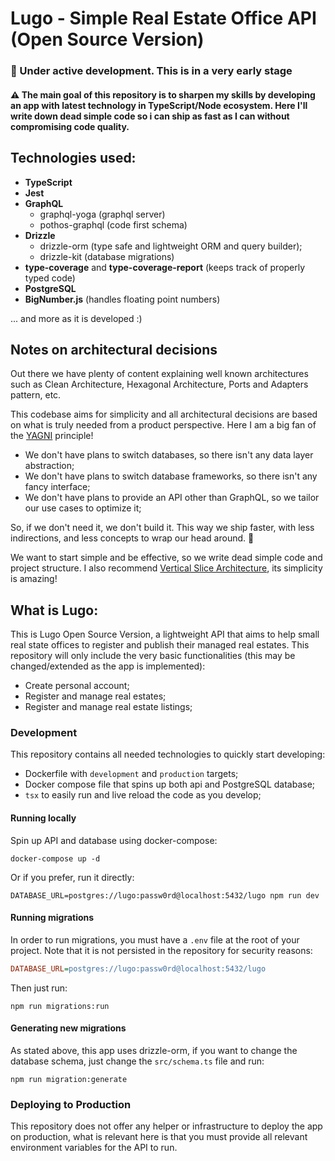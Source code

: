# Lugo - Simple Real Estate Office API (Open Source Version)

### 🚧 Under active development. This is in a very early stage

#### ⚠️ The main goal of this repository is to sharpen my skills by developing an app with latest technology in TypeScript/Node ecosystem. Here I'll write down dead simple code so i can ship as fast as I can without compromising code quality.

## Technologies used:

- **TypeScript**
- **Jest**
- **GraphQL**
  - graphql-yoga (graphql server)
  - pothos-graphql (code first schema)
- **Drizzle**
  - drizzle-orm (type safe and lightweight ORM and query builder);
  - drizzle-kit (database migrations)
- **type-coverage** and **type-coverage-report** (keeps track of properly typed code)
- **PostgreSQL**
- **BigNumber.js** (handles floating point numbers)

... and more as it is developed :)

## Notes on architectural decisions

Out there we have plenty of content explaining well known architectures such as Clean Architecture, Hexagonal Architecture, Ports and Adapters pattern, etc.

This codebase aims for simplicity and all architectural decisions are based on what is truly needed from a product perspective. Here I am a big fan of the [YAGNI](https://martinfowler.com/bliki/Yagni.html) principle!

- We don't have plans to switch databases, so there isn't any data layer abstraction;
- We don't have plans to switch database frameworks, so there isn't any fancy interface;
- We don't have plans to provide an API other than GraphQL, so we tailor our use cases to optimize it;

So, if we don't need it, we don't build it. This way we ship faster, with less indirections, and less concepts to wrap our head around. 🚀

We want to start simple and be effective, so we write dead simple code and project structure. I also recommend [Vertical Slice Architecture](https://www.jimmybogard.com/vertical-slice-architecture/), its simplicity is amazing!

## What is Lugo:

This is Lugo Open Source Version, a lightweight API that aims to help small real state offices to register and publish their managed real estates. This repository will only include the very basic functionalities (this may be changed/extended as the app is implemented):

- Create personal account;
- Register and manage real estates;
- Register and manage real estate listings;

### Development

This repository contains all needed technologies to quickly start developing:

- Dockerfile with `development` and `production` targets;
- Docker compose file that spins up both api and PostgreSQL database;
- `tsx` to easily run and live reload the code as you develop;

#### Running locally

Spin up API and database using docker-compose:

```shell
docker-compose up -d
```

Or if you prefer, run it directly:

```shell
DATABASE_URL=postgres://lugo:passw0rd@localhost:5432/lugo npm run dev
```

#### Running migrations

In order to run migrations, you must have a `.env` file at the root of your project. Note that it is not persisted in the repository for security reasons:

```ini
DATABASE_URL=postgres://lugo:passw0rd@localhost:5432/lugo
```

Then just run:

```shell
npm run migrations:run
```

#### Generating new migrations

As stated above, this app uses drizzle-orm, if you want to change the database schema, just change the `src/schema.ts` file and run:

```shell
npm run migration:generate
```

### Deploying to Production

This repository does not offer any helper or infrastructure to deploy the app on production, what is relevant here is that you must provide all relevant environment variables for the API to run.
